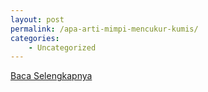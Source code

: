 ```yaml
---
layout: post
permalink: /apa-arti-mimpi-mencukur-kumis/
categories:
    - Uncategorized
---
```


[Baca Selengkapnya](/02)